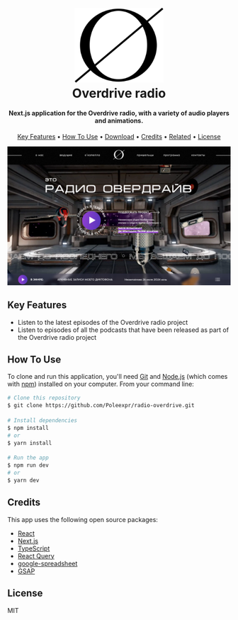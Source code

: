 <h1 align="center">
  <br>
  <a href="https://radio-overdrive.vercel.app/"><img src="/public/images/logo.svg" alt="Demo" width="200"></a>
  <br>
  Overdrive radio
  <br>
</h1>

<h4 align="center">Next.js application for the Overdrive radio, with a variety of audio players and animations.</h4>

<p align="center">
  <a href="#key-features">Key Features</a> •
  <a href="#how-to-use">How To Use</a> •
  <a href="#download">Download</a> •
  <a href="#credits">Credits</a> •
  <a href="#related">Related</a> •
  <a href="#license">License</a>
</p>

![screenshot](/public/images/demo.png)

## Key Features

- Listen to the latest episodes of the Overdrive radio project
- Listen to episodes of all the podcasts that have been released as part of the Overdrive radio project

## How To Use

To clone and run this application, you'll need [Git](https://git-scm.com) and [Node.js](https://nodejs.org/en/download/) (which comes with [npm](http://npmjs.com)) installed on your computer. From your command line:

```bash
# Clone this repository
$ git clone https://github.com/Poleexpr/radio-overdrive.git

# Install dependencies
$ npm install
# or
$ yarn install

# Run the app
$ npm run dev
# or
$ yarn dev

```

## Credits

This app uses the following open source packages:

- [React](https://react.dev)
- [Next.js](https://nextjs.org)
- [TypeScript](https://www.typescriptlang.org)
- [React Query](https://tanstack.com/query/latest/docs/framework/react/overview)
- [google-spreadsheet](https://theoephraim.github.io/node-google-spreadsheet/#/)
- [GSAP](https://gsap.com/)

## License

MIT
